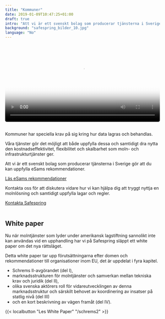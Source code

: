 ```yaml
---
title: "Kommuner"
date: 2019-01-09T10:47:25+01:00
draft: true
intro: "Att vi är ett svenskt bolag som producerar tjänsterna i Sverige gör att du kan uppfylla eSams rekommendationer."
background: "safespring_bilder_10.jpg"
language: "No"
---
```


<video poster="/branscher/images/safespring_esam.jpg" width="100%" style="border-radius: 5px;" controls="true">
<source type="video/mp4" src="/branscher/images/safespring_esam.mp4">
<track src="/branscher/images/safespring_esam.vtt" kind="subtitles" srclang="sv" label="Svenska" default>
</video>
<br><br>
<div class="ingress"><p>Kommuner har speciella krav på sig kring hur data lagras och behandlas. </p></div>

Våra tjänster gör det möjligt att både uppfylla dessa och samtidigt dra nytta den kostnadseffektivitet, flexibilitet och skalbarhet som moln- och infrastrukturtjänster ger.

Att vi är ett svenskt bolag som producerar tjänsterna i Sverige gör att du kan uppfylla eSams rekommendationer.

 <a href="http://www.esamverka.se/stod-och-vagledning/rattsliga-uttalanden/rojande-och-molntjanster.html" id="text-button">Läs eSams rekommendationer</a>

Kontakta oss för att diskutera vidare hur vi kan hjälpa dig att tryggt nyttja en molnlösning och samtidigt uppfylla lagar och regler.

<a href="/kontakt" id="text-button">Kontakta Safespring</a><br><br>

## White paper

Nu när molntjänster som lyder under amerikansk lagstiftning sannolikt inte kan användas vid en upphandling har vi på Safespring släppt ett white paper om det nya rättsläget.

Detta white paper tar upp förutsättningarna efter domen och rekommendationer till organisationer inom EU, det är uppdelat i fyra kapitel.

- Schrems II-avgörandet (del I),
- marknadsstrukturen för molntjänster och samverkan mellan tekniska krav och juridik (del II),
- olika svenska aktörers roll för vidareutvecklingen av denna marknadsstruktur och särskilt behovet av koordinering av insatser på statlig nivå (del III)
- och en kort beskrivning av vägen framåt (del IV).

{{< localbutton "Les White Paper" "/schrems2" >}}